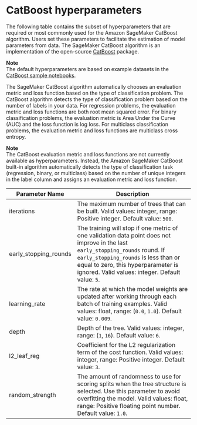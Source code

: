 # CatBoost hyperparameters<a name="catboost-hyperparameters"></a>

The following table contains the subset of hyperparameters that are required or most commonly used for the Amazon SageMaker CatBoost algorithm\. Users set these parameters to facilitate the estimation of model parameters from data\. The SageMaker CatBoost algorithm is an implementation of the open\-source [CatBoost](https://github.com/catboost/catboost) package\.

**Note**  
The default hyperparameters are based on example datasets in the [CatBoost sample notebooks](catboost.md#catboost-sample-notebooks)\.

The SageMaker CatBoost algorithm automatically chooses an evaluation metric and loss function based on the type of classification problem\. The CatBoost algorithm detects the type of classification problem based on the number of labels in your data\. For regression problems, the evaluation metric and loss functions are both root mean squared error\. For binary classification problems, the evaluation metric is Area Under the Curve \(AUC\) and the loss function is log loss\. For multiclass classification problems, the evaluation metric and loss functions are multiclass cross entropy\.

**Note**  
The CatBoost evaluation metric and loss functions are not currently available as hyperparameters\. Instead, the Amazon SageMaker CatBoost built\-in algorithm automatically detects the type of classification task \(regression, binary, or multiclass\) based on the number of unique integers in the label column and assigns an evaluation metric and loss function\.


| Parameter Name | Description | 
| --- | --- | 
| iterations |  The maximum number of trees that can be built\. Valid values: integer, range: Positive integer\. Default value: `500`\.  | 
| early\_stopping\_rounds |  The training will stop if one metric of one validation data point does not improve in the last `early_stopping_rounds` round\. If `early_stopping_rounds` is less than or equal to zero, this hyperparameter is ignored\. Valid values: integer\. Default value: `5`\.  | 
| learning\_rate |  The rate at which the model weights are updated after working through each batch of training examples\. Valid values: float, range: \(`0.0`, `1.0`\)\. Default value: `0.009`\.  | 
| depth |  Depth of the tree\. Valid values: integer, range: \(`1`, `16`\)\. Default value: `6`\.  | 
| l2\_leaf\_reg |  Coefficient for the L2 regularization term of the cost function\. Valid values: integer, range: Positive integer\. Default value: `3`\.  | 
| random\_strength |  The amount of randomness to use for scoring splits when the tree structure is selected\. Use this parameter to avoid overfitting the model\. Valid values: float, range: Positive floating point number\. Default value: `1.0`\.  | 